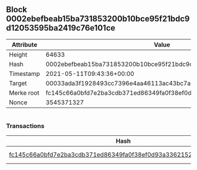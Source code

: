 ## Block 0002ebefbeab15ba731853200b10bce95f21bdc9d12053595ba2419c76e101ce

Attribute | Value
--- | ---
Height | 64633
Hash | 0002ebefbeab15ba731853200b10bce95f21bdc9d12053595ba2419c76e101ce
Timestamp | 2021-05-11T09:43:36+00:00
Target | 00033ada3f1928493cc7396e4aa46113ac43bc7ac52aab5d08e3934913716f64
Merke root | fc145c66a0bfd7e2ba3cdb371ed86349fa0f38ef0d93a3362152d674434b1562
Nonce | 3545371327

```

```

### Transactions

Hash | Amount
--- | ---
[fc145c66a0bfd7e2ba3cdb371ed86349fa0f38ef0d93a3362152d674434b1562](fc145c66a0bfd7e2ba3cdb371ed86349fa0f38ef0d93a3362152d674434b1562.md) | 10.00000000 SKEPTI 
